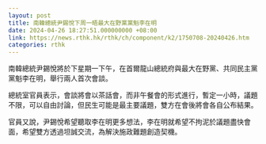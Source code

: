 ```yaml
---
layout: post
title: 南韓總統尹錫悅下周一晤最大在野黨黨魁李在明
date: 2024-04-26 18:27:51.000000000 +08:00
link: https://news.rthk.hk/rthk/ch/component/k2/1750708-20240426.htm
categories: rthk
---
```


南韓總統尹錫悅將於下星期一下午，在首爾龍山總統府與最大在野黨、共同民主黨黨魁李在明，舉行兩人首次會談。

總統室官員表示，會談將會以茶話會，而非午餐會的形式進行，暫定一小時，議題不限，可以自由討論，但民生可能是最主要議題，雙方在會後將會各自公布結果。

官員又說，尹錫悅希望聽取李在明更多想法，李在明就希望不拘泥於議題盡快會面，希望雙方透過坦誠交流，為解決施政難題創造契機。

